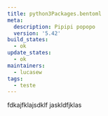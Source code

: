 ```yaml
---
title: python3Packages.bentoml
meta:
  description: Pipipi popopo
  version: '5.42'
build_states:
  - ok
update_states:
  - ok
maintainers:
  - lucasew
tags:
  - teste
---
```

fdkajfklajsdklf jaskldfjklas
